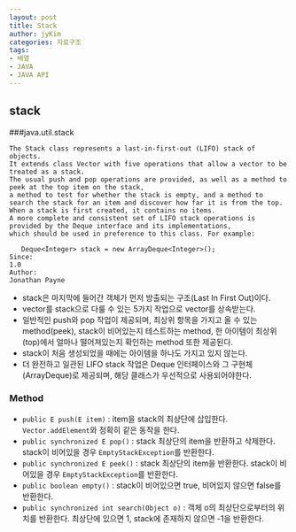 ```yaml
---
layout: post
title: Stack
author: jyKim
categories: 자료구조
tags:
- 배열
- JAVA
- JAVA API
---
```


## stack 

###java.util.stack

```text
The Stack class represents a last-in-first-out (LIFO) stack of objects. 
It extends class Vector with five operations that allow a vector to be treated as a stack. 
The usual push and pop operations are provided, as well as a method to peek at the top item on the stack, 
a method to test for whether the stack is empty, and a method to search the stack for an item and discover how far it is from the top.
When a stack is first created, it contains no items.
A more complete and consistent set of LIFO stack operations is provided by the Deque interface and its implementations, 
which should be used in preference to this class. For example:
    
   Deque<Integer> stack = new ArrayDeque<Integer>();
Since:
1.0
Author:
Jonathan Payne
```

- stack은 마지막에 들어간 객체가 먼저 방출되는 구조(Last In First Out)이다.
- vector를 stack으로 다룰 수 있는 5가지 작업으로 vector를 상속받는다.
- 일반적인 push와 pop 작업이 제공되며, 최상위 항목을 가지고 올 수 있는 method(peek), stack이 비어있는지 테스트하는 method, 한 아이템이 최상위(top)에서 얼마나 떨어져있는지 확인하는 method 또한 제공된다.
- stack이 처음 생성되었을 때에는 아이템을 하나도 가지고 있지 않는다.
- 더 완전하고 일관된 LIFO stack 작업은 Deque 인터페이스와 그 구현체(ArrayDeque)로 제공되며, 해당 클래스가 우선적으로 사용되어야한다.


### Method
- `public E push(E item)` : item을 stack의 최상단에 삽입한다. `Vector.addElement`와 정확히 같은 동작을 한다.
- `public synchronized E pop()` : stack 최상단의 item을 반환하고 삭제한다. stack이 비어있을 경우 `EmptyStackException`를 반환한다.
- `public synchronized E peek()` : stack 최상단의 item을 반환한다. stack이 비어있을 경우 `EmptyStackException`를 반환한다.
- `public boolean empty()` : stack이 비어있으면 true, 비어있지 않으면 false를 반환한다.
- `public synchronized int search(Object o)` : 객체 o의 최상단으로부터의 위치를 반환한다. 최상단에 있으면 1, stack에 존재하지 않으면 -1을 반환한다.
